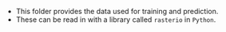 - This folder provides the data used for training and prediction.
- These can be read in with a library called `rasterio` in `Python`.
